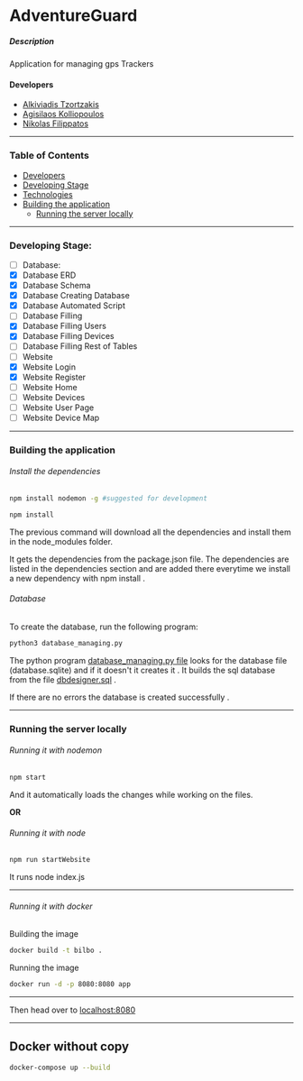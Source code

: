 # AdventureGuard

##### Description

Application for managing gps Trackers

#### Developers

<!-- to be fixed later  -->

- [Alkiviadis Tzortzakis](https://github.com/ALKABOURAS)
- [Agisilaos Kolliopoulos](https://github.com/agis22)
- [Nikolas Filippatos](https://github.com/nikolasfil/)

---

### Table of Contents

<!-- Copilot  -->

<!-- - [Description](#description) -->
<!-- - [Table of Contents](#table-of-contents) -->

- [Developers](#developers)
- [Developing Stage](#developing-stage)
- [Technologies](#technologies)
- [Building the application](#building-the-application)
  - [Running the server locally](#running-the-server-locally)

---

### Developing Stage:

- [ ] Database:
- [x] Database ERD
- [x] Database Schema
- [x] Database Creating Database
- [x] Database Automated Script
- [ ] Database Filling
- [x] Database Filling Users
- [x] Database Filling Devices
- [ ] Database Filling Rest of Tables
- [ ] Website
- [x] Website Login
- [x] Website Register
- [ ] Website Home
- [ ] Website Devices
- [ ] Website User Page
- [ ] Website Device Map

<!-- URL: -->

---

### Building the application

###### Install the dependencies

```bash
npm install nodemon -g #suggested for development
```

```bash
npm install
```

The previous command will download all the dependencies and install them in the node_modules folder.

It gets the dependencies from the package.json file. The dependencies are listed in the dependencies section and are added there everytime we install a new dependency with npm install .

###### Database

To create the database, run the following program:

```bash
python3 database_managing.py
```

The python program [database_managing.py file](model/database_managing.py) looks for the database file (database.sqlite) and if it doesn't it creates it .
It builds the sql database from the file [dbdesigner.sql](/model/dbdesigner.sql) .

If there are no errors the database is created successfully .

---

### Running the server locally

###### Running it with nodemon

```bash
npm start
```

And it automatically loads the changes while working on the files.

**OR**

###### Running it with node

```bash
npm run startWebsite
```

It runs node index.js

---

###### Running it with docker

Building the image

```bash
docker build -t bilbo .
```

Running the image

```bash
docker run -d -p 8080:8080 app
```

---

Then head over to [localhost:8080](http://localhost:8080)

---

## Docker without copy

```bash
docker-compose up --build
```
